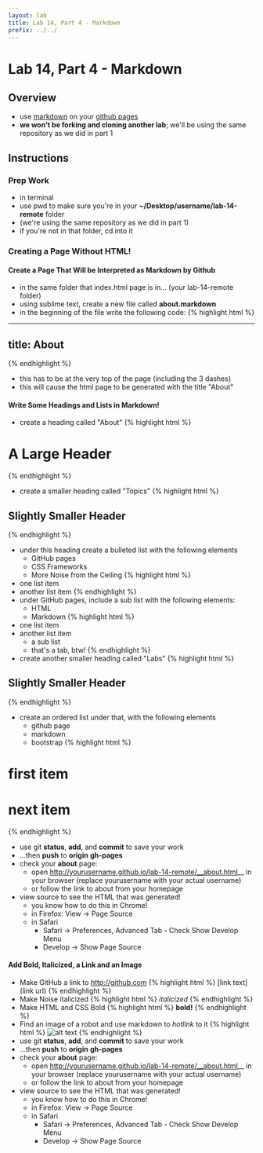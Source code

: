 ```yaml
---
layout: lab
title: Lab 14, Part 4 - Markdown
prefix: ../../
---
```


# Lab 14, Part 4 - Markdown

## Overview

* use [markdown](http://daringfireball.net/projects/markdown/basics) on your [github pages](http://pages.github.com/)
* __we won't be forking and cloning another lab__; we'll be using the same repository as we did in part 1

## Instructions

### Prep Work

* in terminal 
* use pwd to make sure you're in your __~/Desktop/username/lab-14-remote__ folder
* (we're using the same repository as we did in part 1)
* if you're not in that folder, cd into it

### Creating a Page Without HTML!

#### Create a Page That Will be Interpreted as Markdown by Github

* in the same folder that index.html page is in... (your lab-14-remote folder)
* using sublime text, create a new file called __about.markdown__
* in the beginning of the file write the following code:
{% highlight html %}
---
title: About
---
{% endhighlight %}
* this has to be at the very top of the page (including the 3 dashes)
* this will cause the html page to be generated with the title "About"

#### Write Some Headings and Lists in Markdown!

* create a heading called "About"
{% highlight html %}
# A Large Header
{% endhighlight %}
* create a smaller heading called "Topics"
{% highlight html %}
## Slightly Smaller Header
{% endhighlight %}
* under this heading create a bulleted list with the following elements
	* GitHub pages
	* CSS Frameworks
	* More Noise from the Ceiling
{% highlight html %}
* one list item
* another list item
{% endhighlight %}
* under GitHub pages, include a sub list with the following elements:
	* HTML
	* Markdown
{% highlight html %}
* one list item
* another list item
	* a sub list
	* that's a tab, btw!
{% endhighlight %}
* create another smaller heading called "Labs"
{% highlight html %}
## Slightly Smaller Header
{% endhighlight %}
* create an ordered list under that, with the following elements
	* github page
	* markdown
	* bootstrap
{% highlight html %}
# first item
# next item
{% endhighlight %}
* use git __status__, __add__, and __commit__ to save your work
* ...then __push__ to __origin__ __gh-pages__
* check your __about__ page: 
	* open http://yourusername.github.io/lab-14-remote/__about.html__ in your browser (replace yourusername with your actual username)
	* or follow the link to about from your homepage
* view source  to see the HTML that was generated!
	* you know how to do this in Chrome!
	* in Firefox: View &rarr; Page Source
	* in Safari
		* Safari &rarr; Preferences, Advanced Tab - Check Show Develop Menu  
		* Develop &rarr; Show Page Source	

#### Add Bold, Italicized, a Link and an Image

* Make GitHub a link to http://github.com
{% highlight html %}
[link text](link url)
{% endhighlight %}
* Make Noise italicized
{% highlight html %}
_italicized_
{% endhighlight %}
* Make HTML and CSS Bold
{% highlight html %}
__bold!__
{% endhighlight %}
* Find an image of a robot and use markdown to _hotlink_ to it
{% highlight html %}
![alt text](/path/to/image.jpg)
{% endhighlight %}
* use git __status__, __add__, and __commit__ to save your work
* ...then __push__ to __origin__ __gh-pages__
* check your __about__ page: 
	* open http://yourusername.github.io/lab-14-remote/__about.html__ in your browser (replace yourusername with your actual username)
	* or follow the link to about from your homepage
* view source  to see the HTML that was generated!
	* you know how to do this in Chrome!
	* in Firefox: View &rarr; Page Source
	* in Safari
		* Safari &rarr; Preferences, Advanced Tab - Check Show Develop Menu  
		* Develop &rarr; Show Page Source	
